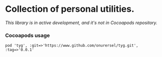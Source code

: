 # Collection of personal utilities.

*This library is in active development, and it's not in Cocoapods repository.*

### Cocoapods usage

`pod 'tyg', :git=>'https://www.github.com/onurersel/tyg.git', :tag=>'0.0.1'`
